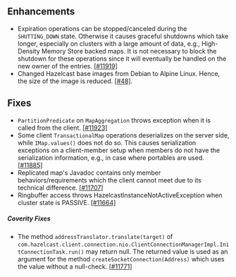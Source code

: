 

## Enhancements

- Expiration operations can be stopped/canceled during the `SHUTTING_DOWN` state. Otherwise it causes graceful shutdowns which take longer, especially on clusters with a large amount of data, e.g., High-Density Memory Store backed maps. It is not necessary to block the shutdown for these operations since it will eventually be handled on the new owner of the entries. [[#11919]](https://github.com/hazelcast/hazelcast/issues/11919)
- Changed Hazelcast base images from Debian to Alpine Linux. Hence, the size of the image is reduced. [[#48]](https://github.com/hazelcast/hazelcast-docker/pull/48).




## Fixes

- `PartitionPredicate` on `MapAggregation` throws exception when it is called from the client. [[#11923]](https://github.com/hazelcast/hazelcast/issues/11923)
- Some client `TransactionalMap` operations deserializes on the server side, while `IMap.values()` does not do so. This causes serialization exceptions on a client-member setup when members do not have the serialization information, e.g., in case where portables are used. [[#11885]](https://github.com/hazelcast/hazelcast/issues/11885)
- Replicated map's Javadoc contains only member behaviors/requirements which the client cannot meet due to its technical difference. [[#11707]](https://github.com/hazelcast/hazelcast/issues/11707)
- Ringbuffer access throws HazelcastInstanceNotActiveException when cluster state is PASSIVE. [[#11664]](https://github.com/hazelcast/hazelcast/issues/11664)




##### Coverity Fixes

- The method `addressTranslator.translate(target)` of `com.hazelcast.client.connection.nio.ClientConnectionManagerImpl.InitConnectionTask.run()` may return null. The returned value is used as an argument for the method `createSocketConnection(Address)` which uses the value without a null-check. [[#11771]](https://github.com/hazelcast/hazelcast/issues/11771)
